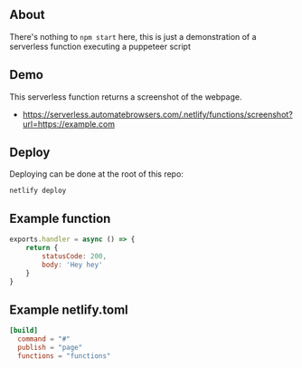 
## About

There's nothing to `npm start` here, this is just a demonstration of a serverless function executing a puppeteer script

## Demo

This serverless function returns a screenshot of the webpage.

- https://serverless.automatebrowsers.com/.netlify/functions/screenshot?url=https://example.com

## Deploy

Deploying can be done at the root of this repo:

```
netlify deploy
```

## Example function

```js
exports.handler = async () => {
	return {
		statusCode: 200,
		body: 'Hey hey'
	}
}
```

## Example netlify.toml

```toml
[build]
  command = "#"
  publish = "page"
  functions = "functions"
```